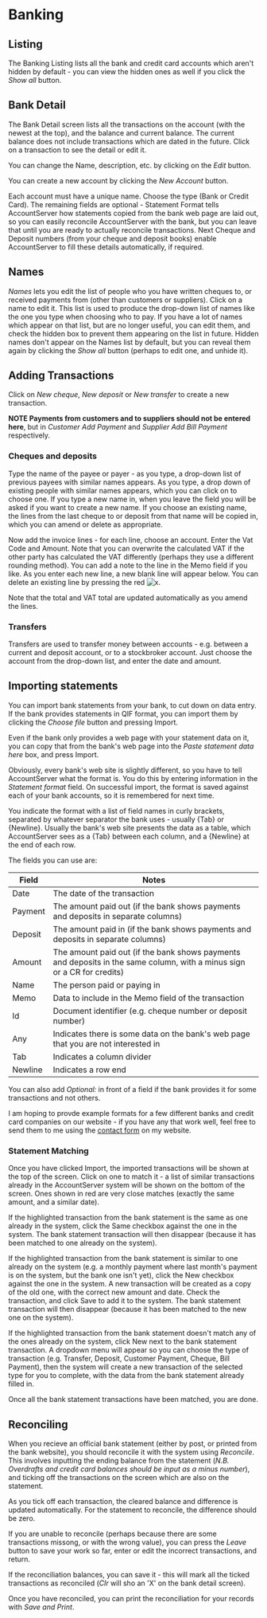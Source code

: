 # Banking

## Listing

The Banking Listing lists all the bank and credit card accounts which aren't hidden by default - you can view the hidden ones as well if you click the *Show all* button.

## Bank Detail

The Bank Detail screen lists all the transactions on the account (with the newest at the top), and the balance and current balance. The current balance does not include transactions which are dated in the future. Click on a transaction to see the detail or edit it.

You can change the Name, description, etc. by clicking on the *Edit* button.

You can create a new account by clicking the *New Account* button. 

Each account must have a unique name. Choose the type (Bank or Credit Card). The remaining fields are optional - Statement Format tells AccountServer how statements copied from the bank web page are laid out, so you can easily reconcile AccountServer with the bank, but you can leave that until you are ready to actually reconcile transactions. Next Cheque and Deposit numbers (from your cheque and deposit books) enable AccountServer to fill these details automatically, if required.

## Names

*Names* lets you edit the list of people who you have written cheques to, or received payments from (other than customers or suppliers). Click on a name to edit it. This list is used to produce the drop-down list of names like the one you type when choosing who to pay. If you have a lot of names which appear on that list, but are no longer useful, you can edit them, and check the hidden box to prevent them appearing on the list in future. Hidden names don't appear on the Names list by default, but you can reveal them again by clicking the *Show all* button (perhaps to edit one, and unhide it).

## Adding Transactions

Click on *New cheque*, *New deposit* or *New transfer* to create a new transaction. 

**NOTE Payments from customers and to suppliers should not be entered here**, but in *Customer* *Add Payment* and *Supplier* *Add Bill Payment* respectively. 

### Cheques and deposits

Type the name of the payee or payer - as you type, a drop-down list of previous payees with similar names appears. As you type, a drop down of existing people with similar names appears, which you can click on to choose one. If you type a new name in, when you leave the field you will be asked if you want to create a new name. If you choose an existing name, the lines from the last cheque to or deposit from that name will be copied in, which you can amend or delete as appropriate.

Now add the invoice lines - for each line, choose an account. Enter the Vat Code and Amount. Note that you can overwrite the calculated VAT if the other party has calculated the VAT differently (perhaps they use a different rounding method). You can add a note to the line in the Memo field if you like. As you enter each new line, a new blank line will appear below. You can delete an existing line by pressing the red ![x](../../images/close.png).

Note that the total and VAT total are updated automatically as you amend the lines.

### Transfers

Transfers are used to transfer money between accounts - e.g. between a current and deposit account, or to a stockbroker account. Just choose the account from the drop-down list, and enter the date and amount.

## Importing statements

You can import bank statements from your bank, to cut down on data entry. If the bank provides statements in QIF format, you can import them by clicking the *Choose file* button and pressing Import.

Even if the bank only provides a web page with your statement data on it, you can copy that from the bank's web page into the *Paste statement data here* box, and press Import.

Obviously, every bank's web site is slightly different, so you have to tell AccountServer what the format is. You do this by entering information in the *Statement format* field. On successful import, the format is saved against each of your bank accounts, so it is remembered for next time.

You indicate the format with a list of field names in curly brackets, separated by whatever separator the bank uses - usually {Tab} or {Newline}. Usually the bank's web site presents the data as a table, which AccountServer sees as a {Tab} between each column, and a {Newline} at the end of each row.

The fields you can use are:

|Field|Notes|
|-----|-----|
|Date|The date of the transaction|
|Payment|The amount paid out (if the bank shows payments and deposits in separate columns)|
|Deposit|The amount paid in (if the bank shows payments and deposits in separate columns)|
|Amount|The amount paid out (if the bank shows payments and deposits in the same column, with a minus sign or a CR for credits)|
|Name|The person paid or paying in|
|Memo|Data to include in the Memo field of the transaction|
|Id|Document identifier (e.g. cheque number or deposit number)|
|Any|Indicates there is some data on the bank's web page that you are not interested in|
|Tab|Indicates a column divider|
|Newline|Indicates a row end|

You can also add *Optional:* in front of a field if the bank provides it for some transactions and not others.

I am hoping to provde example formats for a few different banks and credit card companies on our website - if you have any that work well, feel free to send them to me using the [contact form](http://www.trumphurst.com/contact.php) on my website.

### Statement Matching

Once you have clicked Import, the imported transactions will be shown at the top of the screen. Click on one to match it - a list of similar transactions already in the AccountServer system will be shown on the bottom of the screen. Ones shown in red are very close matches (exactly the same amount, and a similar date). 

If the highlighted transaction from the bank statement is the same as one already in the system, click the Same checkbox against the one in the system. The bank statement transaction will then disappear (because it has been matched to one already on the system).

If the highlighted transaction from the bank statement is similar to one already on the system (e.g. a monthly payment where last month's payment is on the system, but the bank one isn't yet), click the New checkbox against the one in the system. A new transaction will be created as a copy of the old one, with the correct new amount and date. Check the transaction, and click Save to add it to the system. The bank statement transaction will then disappear (because it has been matched to the new one on the system).

If the highlighted transaction from the bank statement doesn't match any of the ones already on the system, click New next to the bank statement transaction. A dropdown menu will appear so you can choose the type of transaction (e.g. Transfer, Deposit, Customer Payment, Cheque, Bill Payment), then the system will create a new transaction of the selected type for you to complete, with the data from the bank statement already filled in.

Once all the bank statement transactions have been matched, you are done.

## Reconciling

When you recieve an official bank statement (either by post, or printed from the bank website), you should reconcile it with the system using *Reconcile*. This involves inputting the ending balance from the statement (*N.B. Overdrafts and credit card balances should be input as a minus number*), and ticking off the transactions on the screen which are also on the statement.

As you tick off each transaction, the cleared balance and difference is updated automatically. For the statement to reconcile, the difference should be zero.

If you are unable to reconcile (perhaps because there are some transactions missong, or with the wrong value), you can press the *Leave* button to save your work so far, enter or edit the incorrect transactions, and return.

If the reconciliation balances, you can save it - this will mark all the ticked transactions as reconciled (*Clr* will sho an 'X' on the bank detail screen).

Once you have reconciled, you can print the reconciliation for your records with *Save and Print*.